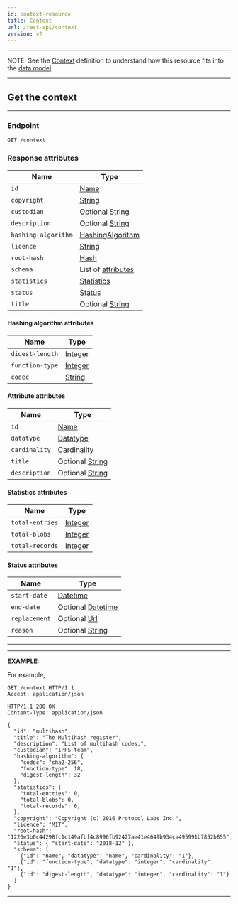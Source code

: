 ```yaml
---
id: context-resource
title: Context
url: /rest-api/context
version: v2
---
```


***
NOTE: See the [Context](/glossary/context) definition to understand how this
resource fits into the [data model](/data-model).
***

## Get the context

***
### Endpoint

```
GET /context
```

### Response attributes

|Name|Type|
|-|-|
|`id`| [Name](/datatypes/name) |
|`copyright`| [String](/datatypes/string) |
|`custodian`| Optional [String](/datatypes/string) |
|`description`| Optional [String](/datatypes/string) |
|`hashing-algorithm`| [HashingAlgorithm](#hashing-algorithm-attributes) |
|`licence`| [String](/datatypes/string) |
|`root-hash`| [Hash](/datatypes/hash) |
|`schema`| List of [attributes](#attribute-attributes) |
|`statistics`| [Statistics](#statistics-attributes) |
|`status`| [Status](#status-attributes) |
|`title`| Optional [String](/datatypes/string) |

#### Hashing algorithm attributes

|Name|Type|
|-|-|
|`digest-length`| [Integer](/datatypes/integer) |
|`function-type`| [Integer](/datatypes/integer) |
|`codec`| [String](/datatypes/string) |

#### Attribute attributes

|Name|Type|
|-|-|
|`id`| [Name](/datatypes/name) |
|`datatype`| [Datatype](/datatypes#primitives) |
|`cardinality`| [Cardinality](/datatypes#cardinality) |
|`title`| Optional [String](/datatypes/string) |
|`description`| Optional [String](/datatypes/string) |

#### Statistics attributes

|Name|Type|
|-|-|
|`total-entries`| [Integer](/datatypes/integer) |
|`total-blobs`| [Integer](/datatypes/integer) |
|`total-records`| [Integer](/datatypes/integer) |

#### Status attributes

|Name|Type|
|-|-|
|`start-date`| [Datetime](/datatypes/datetime) |
|`end-date`| Optional [Datetime](/datatypes/datetime) |
|`replacement`| Optional [Url](/datatypes/url) |
|`reason`| Optional [String](/datatypes/string) |

***

***
**EXAMPLE:**

For example,

```http
GET /context HTTP/1.1
Accept: application/json
```

```http
HTTP/1.1 200 OK
Content-Type: application/json

{
  "id": "multihash",
  "title": "The Multihash register",
  "description": "List of multihash codes.",
  "custodian": "IPFS team",
  "hashing-algorithm": {
    "codec": "sha2-256",
    "function-type": 18,
    "digest-length": 32
  },
  "statistics": {
    "total-entries": 0,
    "total-blobs": 0,
    "total-records": 0,
  },
  "copyright": "Copyright (c) 2016 Protocol Labs Inc.",
  "licence": "MIT",
  "root-hash": "1220e3b0c44298fc1c149afbf4c8996fb92427ae41e4649b934ca495991b7852b855",
  "status": { "start-date": "2018-12" },
  "schema": [
    {"id": "name", "datatype": "name", "cardinality": "1"},
    {"id": "function-type", "datatype": "integer", "cardinality": "1"},
    {"id": "digest-length", "datatype": "integer", "cardinality": "1"}
  ]
}
```

***
